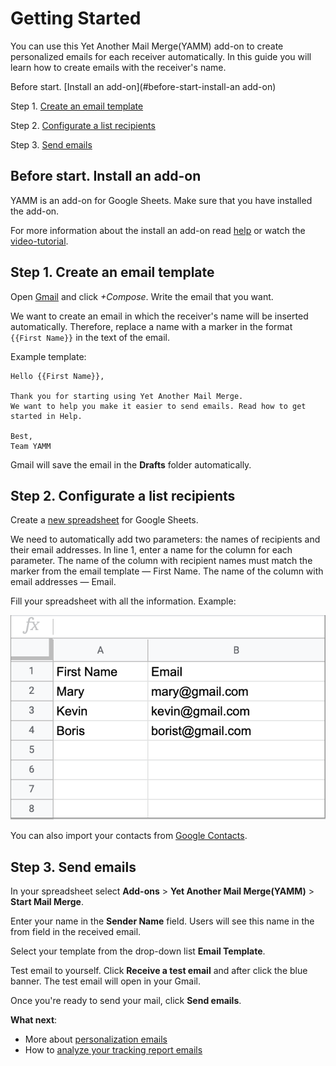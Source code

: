 # Getting Started

You can use this Yet Another Mail Merge(YAMM) add-on to create personalized emails for each receiver automatically.
In this guide you will learn how to create emails with the receiver's name.

Before start. [Install an add-on](#before-start-install-an add-on)

Step 1. [Create an email template](#step-1-create-an-email-template)

Step 2. [Configurate a list recipients](#step-2-configurate-a-list-recipients)

Step 3. [Send emails](#step-3-send-emails)

## Before start. Install an add-on

YAMM is an add-on for Google Sheets. Make sure that you have installed the add-on.


For more information about the install an add-on read [help](https://support.yet-another-mail-merge.com/hc/en-us/sections/202481589-Install-YAMM) or watch the [video-tutorial](https://youtu.be/o2Jh1ABd7XM).

## Step 1. Create an email template

Open [Gmail](https://mail.google.com/) and click *+Compose*. Write the email that you want.

We want to create an email in which the receiver's name will be inserted automatically. Therefore, replace a name with a marker in the format `{{First Name}}` in the text of the email. 

Example template:

```
Hello {{First Name}},

Thank you for starting using Yet Another Mail Merge. 
We want to help you make it easier to send emails. Read how to get started in Help.

Best,
Team YAMM

```
Gmail will save the email in the **Drafts** folder automatically. 

## Step 2. Configurate a list recipients

Create a [new spreadsheet](https://docs.google.com/spreadsheets/u/0/?tgif=c) for Google Sheets.

We need to automatically add two parameters: the names of recipients and their email addresses. In line 1, enter a name for the column for each parameter. The name of the column with recipient names must match the marker from the email template — First Name. The name of the column with email addresses — Email.

Fill your spreadsheet with all the information. Example:

![](/images/yamm-step3.png)

You can also import your contacts from [Google Contacts](https://support.yet-another-mail-merge.com/hc/en-us/articles/211751125-Import-your-contacts-from-Google-Contacts). 

## Step 3. Send emails

In your spreadsheet select **Add-ons** > **Yet Another Mail Merge(YAMM)** > **Start Mail Merge**.

Enter your name in the **Sender Name** field. Users will see this name in the from field in the received email. 

Select your template from the drop-down list **Email Template**.

Test email to yourself. Click **Receive a test email** and after click the blue banner. The test email will open in your Gmail.

Once you're ready to send your mail, click **Send emails**.

**What next**:

* More about [personalization emails](https://support.yet-another-mail-merge.com/hc/en-us/sections/202544725-Personalize-Your-Email)
* How to [analyze your tracking report emails](https://support.yet-another-mail-merge.com/hc/en-us/articles/115000786545-Analyze-your-tracking-report-emails-to-do-better-campaigns)



